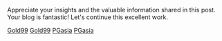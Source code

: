 Appreciate your insights and the valuable information shared in this post. Your blog is fantastic! Let's continue this excellent work.

<a href="https://gold99.dev/">Gold99</a>
<a href="https://gold99.ink/">Gold99</a>
<a href="https://pgasia.me/">PGasia</a>
<a href="https://pgasia.mobi/">PGasia</a>
